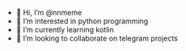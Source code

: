- 👋 Hi, I’m @nnmeme
- 👀 I’m interested in python programming
- 🌱 I’m currently learning kotlin
- 💞️ I’m looking to collaborate on telegram projects

<!---
nnmeme/nnmeme is a ✨ special ✨ repository because its `README.md` (this file) appears on your GitHub profile.
You can click the Preview link to take a look at your changes.
--->
